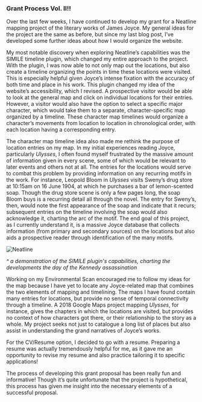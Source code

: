 ### Grant Process Vol. II!!

Over the last few weeks, I have continued to develop my grant for a Neatline mapping project of the literary works of James Joyce. My general ideas for 
the project are the same as before, but since my last blog post, I’ve developed some further ideas about how I would organize the website.

My most notable discovery when exploring Neatline’s capabilities was the SIMILE timeline plugin, which changed my entire approach to the project. With 
the plugin, I was now able to not only map out the locations, but also create a timeline organizing the points in time these locations were visited. This 
is especially helpful given Joyce’s intense fixation with the accuracy of both time and place in his work. This plugin changed my idea of the website’s 
accessibility, which I revised. A prospective visitor would be able to look at the general map and click on individual locations for their entries. However, 
a visitor would also have the option to select a specific major character, which would take them to a separate, character-specific map organized by a 
timeline. These character map timelines would organize a character’s movements from location to location in chronological order, with each location having 
a corresponding entry.

The character map timeline idea also made me rethink the purpose of location entries on my map. In my initial experiences reading Joyce, particularly _Ulysses_,
I often found myself frustrated by the massive amount of information given in every scene, some of which would be relevant to later events and others not at 
all. The entries for the locations would serve to combat this problem by providing information on any recurring motifs in the work. For instance, Leopold 
Bloom in _Ulysses_ visits Sweny’s drug store at 10:15am on 16 June 1904, at which he purchases a bar of lemon-scented soap. Though the drug store scene 
is only a few pages long, the soap Bloom buys is a recurring detail all through the novel. The entry for Sweny’s, then, would note the first appearance of 
the soap and indicate that it recurs; subsequent entries on the timeline involving the soap would also acknowledge it, charting the arc of the motif. The 
end goal of this project, as I currently understand it, is a massive Joyce database that collects information (from primary and secondary sources) on the 
locations but also aids a prospective reader through identification of the many motifs.

![Neatline](https://kazjohnstone.github.io/kazjohnstone.github.io/images/Neatline.png)

_^ a demonstration of the SIMILE plugin's capabilities, charting the developments the day of the Kennedy assassination_

Working on my Environmental Scan encouraged me to follow my ideas for the map because I have yet to locate any Joyce-related map that combines the two elements 
of mapping and timelining. The maps I have found contain many entries for locations, but provide no sense of temporal connectivity through a timeline. A 2018 
Google Maps project mapping _Ulysses_, for instance, gives the chapters in which the locations are visited, but provides no context of how characters got there,
or their relationship to the story as a whole. My project seeks not just to catalogue a long list of places but also assist in understanding the grand narratives 
of Joyce’s works.

For the CV/Resume option, I decided to go with a resume. Preparing a resume was actually tremendously helpful for me, as it gave me an opportunity to revise 
my resume and also practice tailoring it to specific applications!

The process of developing this grant proposal has been really fun and informative! Though it’s quite unfortunate that the project is hypothetical, this process
has given me insight into the necessary elements of a successful proposal.
